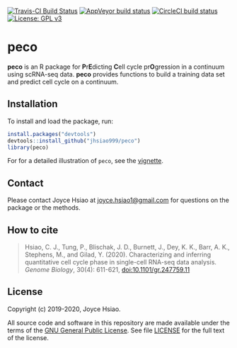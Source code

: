 [![Travis-CI Build
Status](https://travis-ci.com/jhsiao999/peco.svg?branch=master)](https://travis-ci.com/jhsiao999/peco)
[![AppVeyor build
status](https://ci.appveyor.com/api/projects/status/github/jhsiao999/peco?branch=master&svg=true)](https://ci.appveyor.com/project/jhsiao999/peco)
[![CircleCI build
status](https://circleci.com/gh/jhsiao999/peco.svg?style=svg)](https://circleci.com/gh/jhsiao999/peco)
[![License: GPL
v3](https://img.shields.io/badge/License-GPL%20v3-blue.svg)](http://www.gnu.org/licenses/gpl-3.0)

# peco

**peco** is an R package for **P**r**E**dicting **C**ell cycle
pr**O**gression in a continuum using scRNA-seq data. **peco**
provides functions to build a training data set and predict cell cycle
on a continuum.

## Installation

To install and load the package, run:

``` r
install.packages("devtools")
devtools::install_github("jhsiao999/peco")
library(peco)
```

For for a detailed illustration of `peco`, see the
[vignette][vignette].

Contact
-------

Please contact Joyce Hsiao at
[joyce.hsiao1@gmail.com](joyce.hsiao1@gmail.com) for questions on the
package or the methods.

How to cite
-----------

> Hsiao, C. J., Tung, P., Blischak, J. D., Burnett, J., Dey, K. K.,
> Barr, A. K., Stephens, M., and Gilad, Y. (2020). Characterizing and
> inferring quantitative cell cycle phase in single-cell RNA-seq data
> analysis. *Genome Biology*, 30(4): 611-621,
> [doi:10.1101/gr.247759.11][paper]

License
-------

Copyright (c) 2019-2020, Joyce Hsiao.

All source code and software in this repository are made available
under the terms of the [GNU General Public License][gpl]. See file
[LICENSE](LICENSE) for the full text of the license.

[gpl]: https://www.gnu.org/licenses/gpl-3.0.en.html
[paper]: doi.org/10.1101/gr.247759.118
[vignette]: https://jhsiao999.github.io/peco/articles/peco.html
